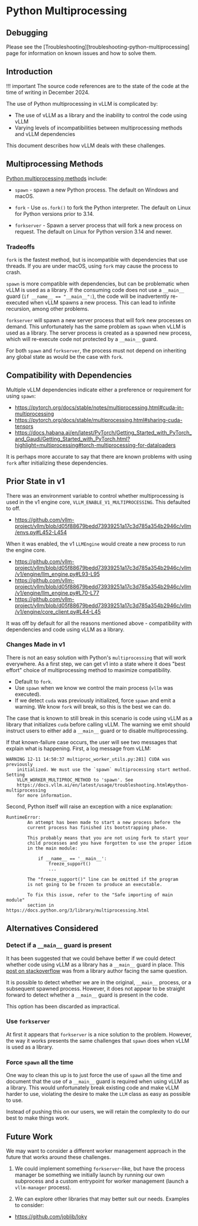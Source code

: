 # Python Multiprocessing

## Debugging

Please see the [Troubleshooting][troubleshooting-python-multiprocessing]
page for information on known issues and how to solve them.

## Introduction

!!! important
    The source code references are to the state of the code at the time of writing in December 2024.

The use of Python multiprocessing in vLLM is complicated by:

- The use of vLLM as a library and the inability to control the code using vLLM
- Varying levels of incompatibilities between multiprocessing methods and vLLM
  dependencies

This document describes how vLLM deals with these challenges.

## Multiprocessing Methods

[Python multiprocessing methods](https://docs.python.org/3/library/multiprocessing.html#contexts-and-start-methods) include:

- `spawn` - spawn a new Python process. The default on Windows and macOS.

- `fork` - Use `os.fork()` to fork the Python interpreter. The default on
  Linux for Python versions prior to 3.14.

- `forkserver` - Spawn a server process that will fork a new process on request.
  The default on Linux for Python version 3.14 and newer.

### Tradeoffs

`fork` is the fastest method, but is incompatible with dependencies that use
threads. If you are under macOS, using `fork` may cause the process to crash.

`spawn` is more compatible with dependencies, but can be problematic when vLLM
is used as a library. If the consuming code does not use a `__main__` guard (`if
__name__ == "__main__":`), the code will be inadvertently re-executed when vLLM
spawns a new process. This can lead to infinite recursion, among other problems.

`forkserver` will spawn a new server process that will fork new processes on
demand. This unfortunately has the same problem as `spawn` when vLLM is used as
a library. The server process is created as a spawned new process, which will
re-execute code not protected by a `__main__` guard.

For both `spawn` and `forkserver`, the process must not depend on inheriting any
global state as would be the case with `fork`.

## Compatibility with Dependencies

Multiple vLLM dependencies indicate either a preference or requirement for using
`spawn`:

- <https://pytorch.org/docs/stable/notes/multiprocessing.html#cuda-in-multiprocessing>
- <https://pytorch.org/docs/stable/multiprocessing.html#sharing-cuda-tensors>
- <https://docs.habana.ai/en/latest/PyTorch/Getting_Started_with_PyTorch_and_Gaudi/Getting_Started_with_PyTorch.html?highlight=multiprocessing#torch-multiprocessing-for-dataloaders>

It is perhaps more accurate to say that there are known problems with using
`fork` after initializing these dependencies.

## Prior State in v1

There was an environment variable to control whether multiprocessing is used in
the v1 engine core, `VLLM_ENABLE_V1_MULTIPROCESSING`. This defaulted to off.

- <https://github.com/vllm-project/vllm/blob/d05f88679bedd73939251a17c3d785a354b2946c/vllm/envs.py#L452-L454>

When it was enabled, the v1 `LLMEngine` would create a new process to run the
engine core.

- <https://github.com/vllm-project/vllm/blob/d05f88679bedd73939251a17c3d785a354b2946c/vllm/v1/engine/llm_engine.py#L93-L95>
- <https://github.com/vllm-project/vllm/blob/d05f88679bedd73939251a17c3d785a354b2946c/vllm/v1/engine/llm_engine.py#L70-L77>
- <https://github.com/vllm-project/vllm/blob/d05f88679bedd73939251a17c3d785a354b2946c/vllm/v1/engine/core_client.py#L44-L45>

It was off by default for all the reasons mentioned above - compatibility with
dependencies and code using vLLM as a library.

### Changes Made in v1

There is not an easy solution with Python's `multiprocessing` that will work
everywhere. As a first step, we can get v1 into a state where it does "best
effort" choice of multiprocessing method to maximize compatibility.

- Default to `fork`.
- Use `spawn` when we know we control the main process (`vllm` was executed).
- If we detect `cuda` was previously initialized, force `spawn` and emit a
  warning. We know `fork` will break, so this is the best we can do.

The case that is known to still break in this scenario is code using vLLM as a
library that initializes `cuda` before calling vLLM. The warning we emit should
instruct users to either add a `__main__` guard or to disable multiprocessing.

If that known-failure case occurs, the user will see two messages that explain
what is happening. First, a log message from vLLM:

```console
WARNING 12-11 14:50:37 multiproc_worker_utils.py:281] CUDA was previously
    initialized. We must use the `spawn` multiprocessing start method. Setting
    VLLM_WORKER_MULTIPROC_METHOD to 'spawn'. See
    https://docs.vllm.ai/en/latest/usage/troubleshooting.html#python-multiprocessing
    for more information.
```

Second, Python itself will raise an exception with a nice explanation:

```console
RuntimeError:
        An attempt has been made to start a new process before the
        current process has finished its bootstrapping phase.

        This probably means that you are not using fork to start your
        child processes and you have forgotten to use the proper idiom
        in the main module:

            if __name__ == '__main__':
                freeze_support()
                ...

        The "freeze_support()" line can be omitted if the program
        is not going to be frozen to produce an executable.

        To fix this issue, refer to the "Safe importing of main module"
        section in https://docs.python.org/3/library/multiprocessing.html
```

## Alternatives Considered

### Detect if a `__main__` guard is present

It has been suggested that we could behave better if we could detect whether
code using vLLM as a library has a `__main__` guard in place. This [post on
stackoverflow](https://stackoverflow.com/questions/77220442/multiprocessing-pool-in-a-python-class-without-name-main-guard)
was from a library author facing the same question.

It is possible to detect whether we are in the original, `__main__` process, or
a subsequent spawned process. However, it does not appear to be straight forward
to detect whether a `__main__` guard is present in the code.

This option has been discarded as impractical.

### Use `forkserver`

At first it appears that `forkserver` is a nice solution to the problem.
However, the way it works presents the same challenges that `spawn` does when
vLLM is used as a library.

### Force `spawn` all the time

One way to clean this up is to just force the use of `spawn` all the time and
document that the use of a `__main__` guard is required when using vLLM as a
library. This would unfortunately break existing code and make vLLM harder to
use, violating the desire to make the `LLM` class as easy as possible to use.

Instead of pushing this on our users, we will retain the complexity to do our
best to make things work.

## Future Work

We may want to consider a different worker management approach in the future
that works around these challenges.

1. We could implement something `forkserver`-like, but have the process manager
   be something we initially launch by running our own subprocess and a custom
   entrypoint for worker management (launch a `vllm-manager` process).

2. We can explore other libraries that may better suit our needs. Examples to
   consider:

- <https://github.com/joblib/loky>
